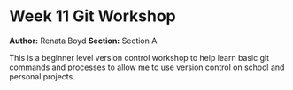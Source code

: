 # Week 11 Git Workshop
**Author:** Renata Boyd
**Section:** Section A

This is a beginner level version control workshop to help learn basic git commands and processes to allow me to use version control on school and personal projects.
